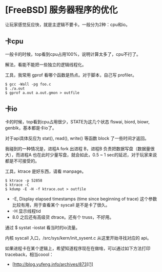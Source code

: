 # [FreeBSD] 服务器程序的优化

让玩家感觉反应快，就是主逻辑不要卡。一般分为2种：cpu和io。

## 卡cpu

一般卡的时候，top看到cpu占用100%，说明计算太多了，cpu不行了。

解法，看能不能把一些独立的逻辑线程化。

工具，我常用 gprof 看哪个函数是热点。对于脚本，自己写 profiler。

```
$ gcc -Wall -pg foo.c
$ ./a.out
$ gprof a.out a.out.gmon > outfile
```

## 卡io

卡的时候，top看到cpu占用很少，STATE为这几个状态 flswai, biord, biowr, genblk，基本都是卡io了。

对于api具体反应为 stat(), read(), write() 等函数 block 了一些时间才返回。

我碰到的一种情况是，进程A fork 出进程 B，进程B 负责把数据写盘（数据量很大），而进程A 也在此时少量写盘，就会如此，0.5 ~ 1 sec的延迟，对于玩家来说都是不可接受的。

工具，ktrace 是好东西，请看 manpage。

```
$ ktrace -p 52858
$ ktrace -C
$ kdump -E -H -f ktrace.out > outfile
```

* -E, Display elapsed timestamps (time since beginning of trace)
这个参数比较有用，用于查看某个 syscall 是不是卡了很久。
* -H 显示线程tid
* 8.0 之后还有高级货 dtrace。还有个 truss，不好用。

通过 $ systat -iostat 看当时的io流量。

内核 syscall 入口，/src/sys/kern/init_sysent.c  从这里开始寻找对应的 api。

如果进程卡在某个逻辑上，希望知道程序现在在做啥，可以通过如下方法打印traceback，相当coool：

* [http://blog.yufeng.info/archives/873][1]

[1]:http://blog.yufeng.info/archives/873
